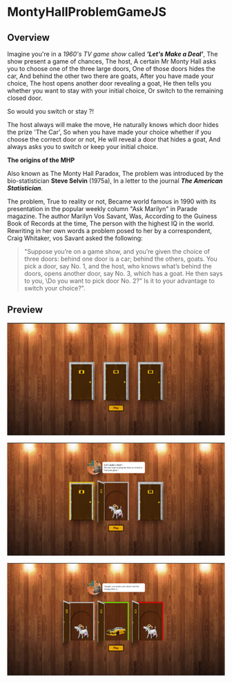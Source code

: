 # MontyHallProblemGameJS

## Overview

Imagine you're in a *1960's TV game show* called ***'Let's Make a Deal'***, The show present a game of chances,
The host, A certain Mr Monty Hall asks you to choose one of the three large doors,
One of those doors hides the car, And behind the other two there are goats, After you have made your choice, The host opens another door revealing a goat, He then tells you whether you want to stay with your initial choice, Or switch to the remaining closed door.

So would you switch or stay ?!

The host always will make the move, He naturally knows which door hides the prize 'The Car', So when you have made your choice whether
if you choose the correct door or not, He will reveal a door that hides a goat, And always asks you to switch or keep your initial choice.

**The origins of the MHP**

Also known as The Monty Hall Paradox, The problem was introduced by the bio-statistician **Steve Selvin** (1975a), In a letter to the journal ***The American Statistician***.

The problem, True to reality or not, Became world famous in 1990 with its presentation in the popular weekly column "Ask Marilyn" in Parade magazine. The author Marilyn Vos Savant, Was, According to the Guiness Book of Records at the time, The person with the highest IQ in the world. Rewriting in her own words a problem
posed to her by a correspondent, Craig Whitaker, vos Savant asked the following:

> "Suppose you’re on a game show, and you’re given the choice of three doors: behind one door is a car; behind the others, goats. You pick a door, say No. 1, and the host, who knows what’s behind the doors, opens another door, say No. 3, which has a goat. He then says to you, \Do you want to pick door No. 2?" Is it to your advantage to switch your choice?".

## Preview

![1_image](https://github.com/LakhderAmine99/MontyHallProblemGameJS/blob/main/screenshots/mh%20(1).png)

![2_image](https://github.com/LakhderAmine99/MontyHallProblemGameJS/blob/main/screenshots/mh%20(2).png)

![3_image](https://github.com/LakhderAmine99/MontyHallProblemGameJS/blob/main/screenshots/mh%20(3).png)